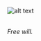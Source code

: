 ![alt text](https://theCaseFor.github.io/fw.jpg "Logo Title Text 1")

<html>
  <body>
    <p><br><i>Free will.<br><br></p>
  </body>
</html>



